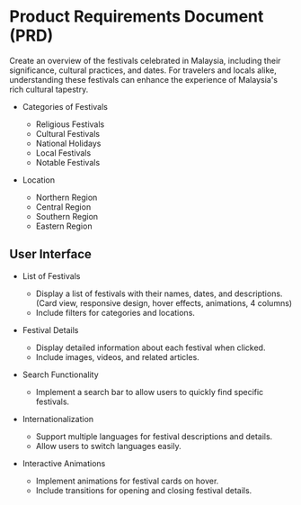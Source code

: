 # Product Requirements Document (PRD)

Create an overview of the festivals celebrated in Malaysia, including their significance, cultural practices, and dates.
For travelers and locals alike, understanding these festivals can enhance the experience of Malaysia's rich cultural tapestry.

- Categories of Festivals

  - Religious Festivals
  - Cultural Festivals
  - National Holidays
  - Local Festivals
  - Notable Festivals

- Location

  - Northern Region
  - Central Region
  - Southern Region
  - Eastern Region

## User Interface

- List of Festivals

  - Display a list of festivals with their names, dates, and descriptions. (Card view, responsive design, hover effects, animations, 4 columns)
  - Include filters for categories and locations.

- Festival Details

  - Display detailed information about each festival when clicked.
  - Include images, videos, and related articles.

- Search Functionality

  - Implement a search bar to allow users to quickly find specific festivals.

- Internationalization

  - Support multiple languages for festival descriptions and details.
  - Allow users to switch languages easily.

- Interactive Animations

  - Implement animations for festival cards on hover.
  - Include transitions for opening and closing festival details.
